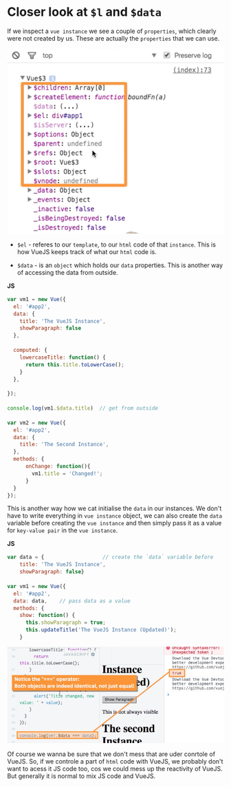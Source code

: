 # Closer look at `$l` and `$data`

If we inspect a `vue instance` we see a couple of `properties`, which clearly were not created by us. These are actually the `properties` that we can use. 

![vue-object](../vue-object.png) 

* `$el` - referes to our `template`, to our `html` code of that `instance`.  This is how VueJS keeps track of what our `html` code is. 

* `$data` - is an `object` which holds our `data` properties. This is another way of accessing the data from outside. 

**JS**

```js
var vm1 = new Vue({
  el: '#app2',
  data: {
    title: 'The VueJS Instance',
    showParagraph: false
  },
  
  computed: {
    lowercaseTitle: function() {
      return this.title.toLowerCase();
    }
  },
  
});

console.log(vm1.$data.title)  // get from outside 

var vm2 = new Vue({
  el: '#app2',
  data: {
    title: 'The Second Instance',
  }, 
  methods: {
      onChange: function(){
        vm1.title = 'Changed!';
      }
  }
});
```

This is another way how we cat initialise the `data` in our instances. We don't have to write everything in `vue instance` object, we can also create the `data` variable before creating the `vue instance` and then simply pass it as a value for `key-value pair` in the `vue instance`. 

**JS**

```js
var data = {                   // create the `data` variable before
    title: 'The VueJS Instance',
    showParagraph: false}

var vm1 = new Vue({
  el: '#app2',
  data: data,    // pass data as a value
  methods: {
    show: function() {
      this.showParagraph = true;
      this.updateTitle('The VueJS Instance (Updated)');
    }
```

![data-outside](../data-outside.png)

Of course we wanna be sure that we don't mess that are uder conrtole of VueJS. So, if we controle a part of `html` code with VueJS, we probably don't want to acess it JS code too, cos we could mess up the reactivity of VueJS. But generally it is normal to mix JS code and VueJS. 